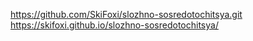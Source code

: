 https://github.com/SkiFoxi/slozhno-sosredotochitsya.git
https://skifoxi.github.io/slozhno-sosredotochitsya/
